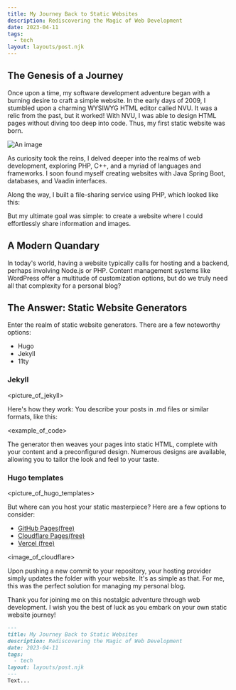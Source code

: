 ```yaml
---
title: My Journey Back to Static Websites 
description: Rediscovering the Magic of Web Development
date: 2023-04-11
tags:
  - tech
layout: layouts/post.njk
---
```

## The Genesis of a Journey

Once upon a time, my software development adventure began with a burning desire to craft a simple website. In the early days of 2009, I stumbled upon a charming WYSIWYG HTML editor called NVU. It was a relic from the past, but it worked! With NVU, I was able to design HTML pages without diving too deep into code. Thus, my first static website was born.

![An image](https://upload.wikimedia.org/wikipedia/commons/b/b2/Nvu_screenshot2.png)

As curiosity took the reins, I delved deeper into the realms of web development, exploring PHP, C++, and a myriad of languages and frameworks. I soon found myself creating websites with Java Spring Boot, databases, and Vaadin interfaces.

<picture>

Along the way, I built a file-sharing service using PHP, which looked like this:

<picture>

But my ultimate goal was simple: to create a website where I could effortlessly share information and images.

## A Modern Quandary
In today's world, having a website typically calls for hosting and a backend, perhaps involving Node.js or PHP. Content management systems like WordPress offer a multitude of customization options, but do we truly need all that complexity for a personal blog?

## The Answer: Static Website Generators
Enter the realm of static website generators. There are a few noteworthy options:
- Hugo
- Jekyll
- 11ty

### Jekyll
<picture_of_jekyll>

Here's how they work: You describe your posts in .md files or similar formats, like this:

<example_of_code>

The generator then weaves your pages into static HTML, complete with your content and a preconfigured design. Numerous designs are available, allowing you to tailor the look and feel to your taste.

### Hugo templates

<picture_of_hugo_templates>

But where can you host your static masterpiece? Here are a few options to consider:

- [GitHub Pages(free)](https://pages.github.com/)
- [Cloudflare Pages(free)](https://pages.cloudflare.com/)
- [Vercel (free)](https://vercel.com/)

<image_of_cloudflare>

Upon pushing a new commit to your repository, your hosting provider simply updates the folder with your website. It's as simple as that. For me, this was the perfect solution for managing my personal blog.

Thank you for joining me on this nostalgic adventure through web development. I wish you the best of luck as you embark on your own static website journey!
``` markdown
---
title: My Journey Back to Static Websites 
description: Rediscovering the Magic of Web Development
date: 2023-04-11
tags:
  - tech
layout: layouts/post.njk
---
Text...
```
